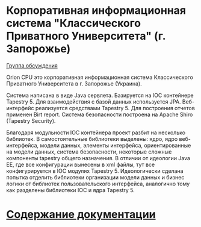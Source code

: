 # Корпоративная информационная система "Классического Приватного Университета" (г. Запорожье) #

[Группа обсуждения](https://groups.google.com/group/cis-cpuz)

Orion CPU это корпоративная информационная система Классического Приватного Университета в г. Запорожье (Украина).

Система написана в виде Java сервлета. Базируется на IOC контейнере Tapestry 5. Для взаимодействия с базой данных используется JPA. Веб-интерфейс реализуется средствами Tapestry 5. Для построения отчетов применен Birt report. Система безопасности построена на Apache Shiro (Tapestry Security).

Благодаря модульности IOC контейнера проект разбит на несколько библиотек. В самостоятельные библиотеки выделены: ядро, ядро веб-интерфейса, модели данных, элементы интерфейса, ориентированные на модели данных, система безопасности, некоторые сложные компоненты tapestry общего назначения. В отличии от идеологии Java EE, где все конфигурации вынесены в xml файлы, тут все конфигурируется в IOC модулях Tapestry 5. Идеологически сделана попытка отделить библиотеки организации модели данных и бизнес логики от библиотек пользовательского интерфейса, аналогично тому как разделены библиотеки IOC и ядра Tapestry 5.

# [Содержание документации](Content.md) #